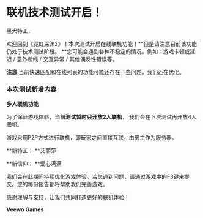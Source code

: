 # 联机技术测试开启！

黑犬特工，

欢迎回到《霓虹深渊2》！本次测试开启在线联机功能！**但是请注意目前该功能仍处于技术测试阶段。  **您可能会遇到各种不稳定的情况，例如：游戏卡顿或延迟 /  意外断线 / 交互异常 / 其他偶发性错误等。

**注意** 当前快速匹配和在线列表的功能可能还存在一些问题，我们还在优化。

### 本次测试新增内容

**多人联机功能**

为了保证游戏体验，**当前测试暂时只开放2人联机**， 我们会在下次测试再开放4人联机。

游戏采用P2P方式进行联机，即玩家之间直接互联，由房主作为服务器。

**新特工：  **艾丽莎

**新信仰：  **爱心满满

我们会在此期间持续优化游戏体验。若您遇到问题，请通过游戏中的F3键来提交。您的每份报告都将帮助我们完善游戏。

感谢理解与支持，让我们共同打造更好的联机体验！

 

**Veewo Games**

